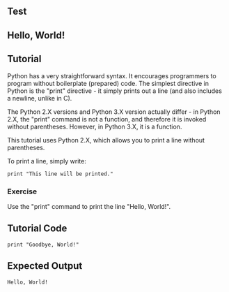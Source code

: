 Test
-------------

Hello, World!
-------------

Tutorial
--------

Python has a very straightforward syntax. It encourages programmers to program without boilerplate (prepared) code.
The simplest directive in Python is the "print" directive - it simply prints out a line (and also includes a newline, unlike in C).

The Python 2.X versions and Python 3.X version actually differ - in Python 2.X, the "print" command is not a function, and therefore it is invoked without parentheses. However, in Python 3.X, it is a function. 

This tutorial uses Python 2.X, which allows you to print a line without parentheses.

To print a line, simply write:

	print "This line will be printed."

### Exercise

Use the "print" command to print the line "Hello, World!".

Tutorial Code
-------------
	print "Goodbye, World!"

Expected Output
---------------
	Hello, World!